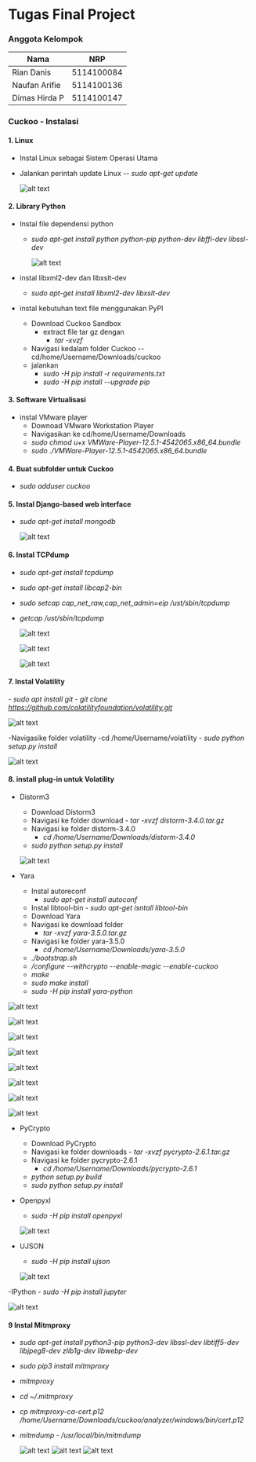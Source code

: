 # Tugas Final Project

### Anggota Kelompok

|Nama      |NRP    |
|---|---|
Rian Danis  | 5114100084
Naufan Arifie | 5114100136
Dimas Hirda P | 5114100147


### Cuckoo - Instalasi

#### 1. Linux
 - Instal Linux sebagai Sistem Operasi Utama
 - Jalankan perintah update Linux 
   -- <i> sudo apt-get update</i>
  
        
      ![alt text](https://github.com/dimashirda/PKSJ-1/blob/master/PKSJ/Cuckoo/cuckoo1.png)
  
#### 2. Library Python
- Instal file dependensi python 
    - <i>sudo apt-get install python python-pip python-dev libffi-dev libssl-dev</i>
    
      ![alt text](https://github.com/dimashirda/PKSJ-1/blob/master/PKSJ/Cuckoo/cuckoo6.png)
  
- instal libxml2-dev dan libxslt-dev 
    - <i> sudo apt-get install libxml2-dev libxslt-dev</i>
- instal kebutuhan text file menggunakan PyPl
    - Download Cuckoo Sandbox
         - extract file tar gz dengan 
              - <i> tar -xvzf</i>
    - Navigasi kedalam folder Cuckoo -- cd/home/Username/Downloads/cuckoo
    - jalankan
         - <i>sudo -H pip install -r requirements.txt</i>
         - <i>sudo -H pip install --upgrade pip</i>
            
#### 3. Software Virtualisasi
- instal VMware player
     - Downoad VMware Workstation Player
     - Navigasikan ke cd/home/Username/Downloads
     - <i> sudo chmod u+x VMWare-Player-12.5.1-4542065.x86_64.bundle</i>
     - <i> sudo ./VMWare-Player-12.5.1-4542065.x86_64.bundle</i>
     
#### 4. Buat subfolder untuk Cuckoo
- <i>sudo adduser cuckoo</i>

#### 5. Instal Django-based web interface
- <i>sudo apt-get install mongodb</i>
 
  ![alt text](https://github.com/dimashirda/PKSJ-1/blob/master/PKSJ/Cuckoo/cuckoo19.png)
  

 
#### 6. Instal TCPdump
- <i>sudo apt-get install tcpdump</i>
- <i>sudo apt-get install libcap2-bin</i>
- <i>sudo setcap cap_net_raw,cap_net_admin=eip /ust/sbin/tcpdump</i>
- <i>getcap /ust/sbin/tcpdump</i>

 
  ![alt text](https://github.com/dimashirda/PKSJ-1/blob/master/PKSJ/Cuckoo/cuckoo20.png)
   
  ![alt text](https://github.com/dimashirda/PKSJ-1/blob/master/PKSJ/Cuckoo/cuckoo21.png)
   
  ![alt text](https://github.com/dimashirda/PKSJ-1/blob/master/PKSJ/Cuckoo/cuckoo22.png)
  


#### 7. Instal Volatility
-<i> sudo apt install git</i>
-<i> git clone https://github.com/colatilityfoundation/volatility.git</i>
  
  ![alt text](https://github.com/dimashirda/PKSJ-1/blob/master/PKSJ/Cuckoo/cuckoo23.png)
  

-Navigasike folder volatility
     -cd /home/Username/volatility
-<i> sudo python setup.py install</i>

 ![alt text](https://github.com/dimashirda/PKSJ-1/blob/master/PKSJ/Cuckoo/cuckoo24.png)
  



#### 8. install plug-in untuk Volatility
- Distorm3
     - Download Distorm3
     - Navigasi ke folder download
          -<i> tar -xvzf distorm-3.4.0.tar.gz</i>
     - Navigasi ke folder distorm-3.4.0
          - <i> cd /home/Username/Downloads/distorm-3.4.0</i>
     - <i> sudo python setup.py install</i>

  ![alt text](https://github.com/dimashirda/PKSJ-1/blob/master/PKSJ/Cuckoo/cuckoo27.png)
  

- Yara
    - Instal autoreconf
         - <i> sudo apt-get install autoconf</i>
    - Instal libtool-bin
         -<i> sudo apt-get isntall libtool-bin</i>
    - Download Yara
    - Navigasi ke download folder
         - <i> tar -xvzf yara-3.5.0.tar.gz</i>
    - Navigasi ke folder yara-3.5.0
         - <i> cd /home/Username/Downloads/yara-3.5.0 </i>
    - <i> ./bootstrap.sh</i>
    - <i> /configure --withcrypto --enable-magic --enable-cuckoo </i>
    - <i> make </i>
    - <i> sudo make install </i>
    - <i> sudo -H pip install yara-python </i>
    
    
 ![alt text](https://github.com/dimashirda/PKSJ-1/blob/master/PKSJ/Cuckoo/cuckoo27.png)
  
 ![alt text](https://github.com/dimashirda/PKSJ-1/blob/master/PKSJ/Cuckoo/cuckoo28.png)
  
 ![alt text](https://github.com/dimashirda/PKSJ-1/blob/master/PKSJ/Cuckoo/cuckoo29.png)
  
 ![alt text](https://github.com/dimashirda/PKSJ-1/blob/master/PKSJ/Cuckoo/cuckoo30.png)
  
 ![alt text](https://github.com/dimashirda/PKSJ-1/blob/master/PKSJ/Cuckoo/cuckoo31.png)
  
 ![alt text](https://github.com/dimashirda/PKSJ-1/blob/master/PKSJ/Cuckoo/cuckoo32.png)
  
 ![alt text](https://github.com/dimashirda/PKSJ-1/blob/master/PKSJ/Cuckoo/cuckoo33.png)
  
 ![alt text](https://github.com/dimashirda/PKSJ-1/blob/master/PKSJ/Cuckoo/cuckoo34.png)
  
    
- PyCrypto
    - Download PyCrypto
    - Navigasi ke folder downloads
        -<i> tar -xvzf pycrypto-2.6.1.tar.gz</i>
    - Navigasi ke folder pycrypto-2.6.1
        - <i> cd /home/Username/Downloads/pycrypto-2.6.1</i>
    - <i> python setup.py build</i>
    - <i> sudo python setup.py install</i>
- Openpyxl
    - <i>sudo -H pip install openpyxl</i>
    
     ![alt text](https://github.com/dimashirda/PKSJ-1/blob/master/PKSJ/Cuckoo/cuckoo38.png)
  
    
- UJSON
    - <i> sudo -H pip install ujson</i>
    
     ![alt text](https://github.com/dimashirda/PKSJ-1/blob/master/PKSJ/Cuckoo/cuckoo39png)
  
-IPython
    - <i> sudo -H pip install jupyter</i>
    
   ![alt text](https://github.com/dimashirda/PKSJ-1/blob/master/PKSJ/Cuckoo/cuckoo40.png)
  
    
#### 9 Instal Mitmproxy
- <i> sudo apt-get install python3-pip python3-dev libssl-dev libtiff5-dev libjpeg8-dev zlib1g-dev libwebp-dev </i>
- <i> sudo pip3 install mitmproxy</i>
- <i> mitmproxy</i>
- <i> cd ~/.mitmproxy</i>
- <i> cp mitmproxy-ca-cert.p12 /home/Username/Downloads/cuckoo/analyzer/windows/bin/cert.p12</i>
- <i> mitmdump - /usr/local/bin/mitmdump </i>

   ![alt text](https://github.com/dimashirda/PKSJ-1/blob/master/PKSJ/Cuckoo/cuckoo41.png)
   ![alt text](https://github.com/dimashirda/PKSJ-1/blob/master/PKSJ/Cuckoo/cuckoo42.png)
   ![alt text](https://github.com/dimashirda/PKSJ-1/blob/master/PKSJ/Cuckoo/cuckoo43.png)
  
